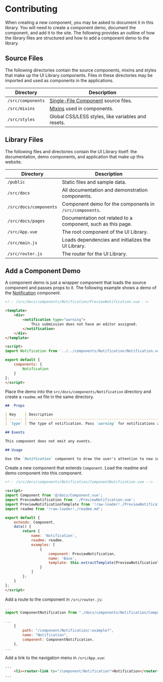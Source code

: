 # Contributing

When creating a new component, you may be asked to document it in this library. You will need to create a component demo, document the component, and add it to the site. The following provides an outline of how the library files are structured and how to add a component demo to the library.

## Source Files

The following directories contain the source components, mixins and styles that make up the UI Library components. Files in these directories may be imported and used as components in the applications.

| Directory         | Description                                                                        |
| ----------------- | ---------------------------------------------------------------------------------- |
| `/src/components` | [Single-File Component](https://vuejs.org/guide/scaling-up/sfc.html) source files. |
| `/src/mixins`     | [Mixins](https://vuejs.org/v2/guide/mixins.html) used in components.               |
| `/src/styles`     | Global CSS/LESS styles, like variables and resets.                                 |

## Library Files

The following files and directories contain the UI Library itself: the documentation, demo components, and application that make up this website.

| Directory              | Description                                                  |
| ---------------------- | ------------------------------------------------------------ |
| `/public`              | Static files and sample data.                                |
| `/src/docs`            | All documentation and demonstration components.              |
| `/src/docs/components` | Component demo for the components in `/src/components`.      |
| `/src/docs/pages`      | Documentation not related to a component, such as this page. |
| `/src/App.vue`         | The root component of the UI Library.                        |
| `/src/main.js`         | Loads dependencies and initializes the UI Library.           |
| `/src/router.js`       | The router for the UI Library.                               |

## Add a Component Demo

A component demo is just a wrapper component that loads the source component and passes props to it. The following example shows a demo of the [Notification](#/component/Notification) component.

```html
<!-- /src/docs/components/Notification/PreviewNotification.vue -->

<template>
	<div>
		<notification type="warning">
			This submission does not have an editor assigned.
		</notification>
	</div>
</template>

<script>
import Notification from '../../components/Notification/Notification.vue';

export default {
	components: {
		Notification
	}
};
</script>
```

Place the demo into the `src/docs/components/Notification` directory and create a `readme.md` file in the same directory.

```md
##  Props

| Key    | Description                                                                                  |
| ------ | -------------------------------------------------------------------------------------------- |
| `type` | The type of notification. Pass `warning` for notifications about errors or serious problems. |

## Events

This component does not emit any events.

## Usage

Use the `Notification` component to draw the user's attention to new information. Do not overuse notifications. If they become too common, they will no longer draw the user's attention.
```

Create a new component that extends `Component`. Load the readme and demo component into this component.

```html
<!-- /src/docs/components/Notification/ComponentNotification.vue -->

<script>
import Component from '@/docs/Component.vue';
import PreviewNotification from './PreviewNotification.vue';
import PreviewNotificationTemplate from '!raw-loader!./PreviewNotification.vue';
import readme from '!raw-loader!./readme.md';

export default {
	extends: Component,
	data() {
		return {
			name: 'Notification',
			readme: readme,
			examples: [
				{
					component: PreviewNotification,
					name: 'Base',
					template: this.extractTemplate(PreviewNotificationTemplate)
				}
			]
		};
	}
};
</script>
```

Add a route to the component in `/src/router.js`:

```js
...
import ComponentNotification from "./docs/components/Notification/ComponentNotification.vue";

...
	{
		path: "/component/Notification/:example?",
		name: "Notification",
		component: ComponentNotification,
	},
...
```

Add a link to the navigation menu in `/src/App.vue`:

```html
...
	<li><router-link to="/component/Notification">Notification</router-link></li>
...
```
